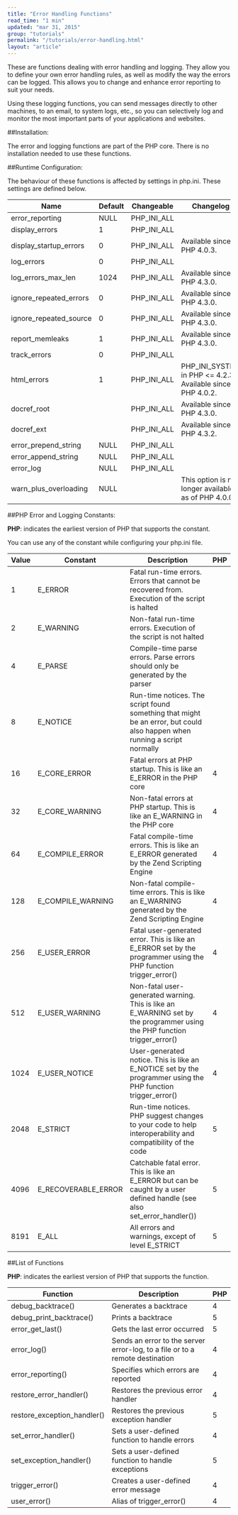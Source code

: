```yaml
---
title: "Error Handling Functions"
read_time: "1 min"
updated: "mar 31, 2015"
group: "tutorials"
permalink: "/tutorials/error-handling.html"
layout: "article"
---
```

These are functions dealing with error handling and logging. They allow you to define your own error handling rules, as well as modify the way the errors can be logged. This allows you to change and enhance error reporting to suit your needs.

Using these logging functions, you can send messages directly to other machines, to an email, to system logs, etc., so you can selectively log and monitor the most important parts of your applications and websites.

##Installation:

The error and logging functions are part of the PHP core. There is no installation needed to use these functions.

##Runtime Configuration:

The behaviour of these functions is affected by settings in php.ini. These settings are defined below.

| Name                   | Default | Changeable  | Changelog                                                  |
|------------------------|---------|-------------|------------------------------------------------------------|
| error_reporting        | NULL    | PHP_INI_ALL |                                                            |
| display_errors         | 1       | PHP_INI_ALL |                                                            |
| display_startup_errors | 0       | PHP_INI_ALL | Available since PHP 4.0.3.                                 |
| log_errors             | 0       | PHP_INI_ALL |                                                            |
| log_errors_max_len     | 1024    | PHP_INI_ALL | Available since PHP 4.3.0.                                 |
| ignore_repeated_errors | 0       | PHP_INI_ALL | Available since PHP 4.3.0.                                 |
| ignore_repeated_source | 0       | PHP_INI_ALL | Available since PHP 4.3.0.                                 |
| report_memleaks        | 1       | PHP_INI_ALL | Available since PHP 4.3.0.                                 |
| track_errors           | 0       | PHP_INI_ALL |                                                            |
| html_errors            | 1       | PHP_INI_ALL | PHP_INI_SYSTEM in PHP <= 4.2.3. Available since PHP 4.0.2. |
| docref_root            |         | PHP_INI_ALL | Available since PHP 4.3.0.                                 |
| docref_ext             |         | PHP_INI_ALL | Available since PHP 4.3.2.                                 |
| error_prepend_string   | NULL    | PHP_INI_ALL |                                                            |
| error_append_string    | NULL    | PHP_INI_ALL |                                                            |
| error_log              | NULL    | PHP_INI_ALL |                                                            |
| warn_plus_overloading  | NULL    |             | This option is no longer available as of PHP 4.0.0         |


##PHP Error and Logging Constants:

**PHP**: indicates the earliest version of PHP that supports the constant.

You can use any of the constant while configuring your php.ini file.

| Value | Constant            | Description                                                                                                               | PHP |
|-------|---------------------|---------------------------------------------------------------------------------------------------------------------------|-----|
| 1     | E_ERROR             | Fatal run-time errors. Errors that cannot be recovered from. Execution of the script is halted                            |     |
| 2     | E_WARNING           | Non-fatal run-time errors. Execution of the script is not halted                                                          |     |
| 4     | E_PARSE             | Compile-time parse errors. Parse errors should only be generated by the parser                                            |     |
| 8     | E_NOTICE            | Run-time notices. The script found something that might be an error, but could also happen when running a script normally |     |
| 16    | E_CORE_ERROR        | Fatal errors at PHP startup. This is like an E_ERROR in the PHP core                                                      | 4   |
| 32    | E_CORE_WARNING      | Non-fatal errors at PHP startup. This is like an E_WARNING in the PHP core                                                | 4   |
| 64    | E_COMPILE_ERROR     | Fatal compile-time errors. This is like an E_ERROR generated by the Zend Scripting Engine                                 | 4   |
| 128   | E_COMPILE_WARNING   | Non-fatal compile-time errors. This is like an E_WARNING generated by the Zend Scripting Engine                           | 4   |
| 256   | E_USER_ERROR        | Fatal user-generated error. This is like an E_ERROR set by the programmer using the PHP function trigger_error()          | 4   |
| 512   | E_USER_WARNING      | Non-fatal user-generated warning. This is like an E_WARNING set by the programmer using the PHP function trigger_error()  | 4   |
| 1024  | E_USER_NOTICE       | User-generated notice. This is like an E_NOTICE set by the programmer using the PHP function trigger_error()              | 4   |
| 2048  | E_STRICT            | Run-time notices. PHP suggest changes to your code to help interoperability and compatibility of the code                 | 5   |
| 4096  | E_RECOVERABLE_ERROR | Catchable fatal error. This is like an E_ERROR but can be caught by a user defined handle (see also set_error_handler())  | 5   |
| 8191  | E_ALL               | All errors and warnings, except of level E_STRICT                                                                         | 5   |

##List of Functions

**PHP**: indicates the earliest version of PHP that supports the function.

| Function                    | Description                                                                  | PHP |
|-----------------------------|------------------------------------------------------------------------------|-----|
| debug_backtrace()           | Generates a backtrace                                                        | 4   |
| debug_print_backtrace()     | Prints a backtrace                                                           | 5   |
| error_get_last()            | Gets the last error occurred                                                 | 5   |
| error_log()                 | Sends an error to the server error-log, to a file or to a remote destination | 4   |
| error_reporting()           | Specifies which errors are reported                                          | 4   |
| restore_error_handler()     | Restores the previous error handler                                          | 4   |
| restore_exception_handler() | Restores the previous exception handler                                      | 5   |
| set_error_handler()         | Sets a user-defined function to handle errors                                | 4   |
| set_exception_handler()     | Sets a user-defined function to handle exceptions                            | 5   |
| trigger_error()             | Creates a user-defined error message                                         | 4   |
| user_error()                | Alias of trigger_error()                                                     | 4   |